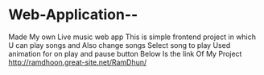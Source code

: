 # Web-Application--
Made My own Live music web app
This is simple frontend project in which U can play songs and
Also change songs
Select song to play
Used animation for on play and pause button
Below Is the link Of My Project
http://ramdhoon.great-site.net/RamDhun/
